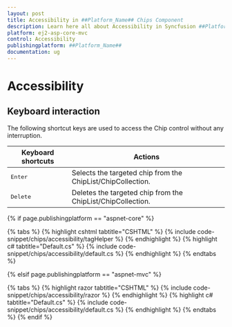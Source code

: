 ```yaml
---
layout: post
title: Accessibility in ##Platform_Name## Chips Component
description: Learn here all about Accessibility in Syncfusion ##Platform_Name## Chips component of Syncfusion Essential JS 2 and more.
platform: ej2-asp-core-mvc
control: Accessibility
publishingplatform: ##Platform_Name##
documentation: ug
---
```


# Accessibility

## Keyboard interaction

The following shortcut keys are used to access the Chip control without any interruption.

| Keyboard shortcuts | Actions |
|------------|-------------------|
| <kbd>Enter</kbd> | Selects the targeted chip from the ChipList/ChipCollection. |
| <kbd>Delete</kbd> | Deletes the targeted chip from the ChipList/ChipCollection. |

{% if page.publishingplatform == "aspnet-core" %}

{% tabs %}
{% highlight cshtml tabtitle="CSHTML" %}
{% include code-snippet/chips/accessibility/tagHelper %}
{% endhighlight %}
{% highlight c# tabtitle="Default.cs" %}
{% include code-snippet/chips/accessibility/default.cs %}
{% endhighlight %}
{% endtabs %}

{% elsif page.publishingplatform == "aspnet-mvc" %}

{% tabs %}
{% highlight razor tabtitle="CSHTML" %}
{% include code-snippet/chips/accessibility/razor %}
{% endhighlight %}
{% highlight c# tabtitle="Default.cs" %}
{% include code-snippet/chips/accessibility/default.cs %}
{% endhighlight %}
{% endtabs %}
{% endif %}

